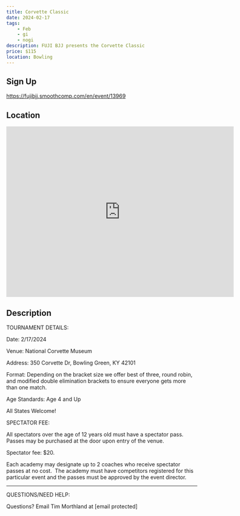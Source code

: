```yaml
---
title: Corvette Classic
date: 2024-02-17
tags:
    - Feb
    - gi 
    - nogi 
description: FUJI BJJ presents the Corvette Classic
price: $115
location: Bowling
---
```

## Sign Up
https://fujibjj.smoothcomp.com/en/event/13969

## Location
<iframe src="https://www.google.com/maps/embed?pb=!1m18!1m12!1m3!1d12345.6789!2d-86.3746167!3d37.0041425!2m3!1f0!2f0!3f0!3m2!1i1024!2i768!4f13.1!3m3!1m2!1s0x0%3A0x0!2z37.0041425!5e0!3m2!1sen!2sus!4v1234567890" width="600" height="450" style="border:0;" allowfullscreen="" loading="lazy"></iframe>

## Description
TOURNAMENT DETAILS: 


Date: 2/17/2024


Venue: National Corvette Museum


Address: 350 Corvette Dr, Bowling Green, KY 42101


Format: Depending on the bracket size we offer best of three, round robin, and modified double elimination brackets to ensure everyone gets more than one match.


Age Standards: Age 4 and Up


All States Welcome!


SPECTATOR FEE:


All spectators over the age of 12 years old must have a spectator pass.  Passes may be purchased at the door upon entry of the venue.



Spectator fee: $20.



Each academy may designate up to 2 coaches who receive spectator passes at no cost.  The academy must have competitors registered for this particular event and the passes must be approved by the event director.


_______________________________________________________________________________


QUESTIONS/NEED HELP:


Questions? Email Tim Morthland at [email protected]